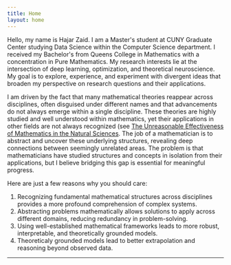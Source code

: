 ```yaml
---
title: Home
layout: home
---
```


Hello, my name is Hajar Zaid. I am a Master's student at CUNY Graduate Center studying Data Science within the Computer Science department. I received my Bachelor's from Queens College in Mathematics with a concentration in Pure Mathematics. My research interests lie at the intersection of deep learning, optimization, and theoretical neuroscience. My goal is to explore, experience, and experiment with divergent ideas that broaden my perspective on research questions and their applications.

I am driven by the fact that many mathematical theories reappear across disciplines, often disguised under different names and that advancements do not always emerge within a single discipline. These theories are highly studied and well understood within mathematics, yet their applications in other fields are not always recognized (see [The Unreasonable Effectiveness of Mathematics in the Natural Sciences](https://www.maths.ed.ac.uk/~v1ranick/papers/wigner.pdf). The job of a mathematician is to abstract and uncover these underlying structures, revealing deep connections between seemingly unrelated areas. The problem is that mathematicians have studied structures and concepts in isolation from their applications, but I believe bridging this gap is essential for meaningful progress.

Here are just a few reasons why you should care:

1. Recognizing fundamental mathematical structures across disciplines provides a more profound comprehension of complex systems. 
2. Abstracting problems mathematically allows solutions to apply across different domains, reducing redundancy in problem-solving.
3. Using well-established mathematical frameworks leads to more robust, interpretable, and theoretically grounded models.
4. Theoreticaly grounded models lead to better extrapolation and reasoning beyond observed data.



----

